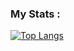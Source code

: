 ### My Stats :
[![Top Langs](https://github-readme-stats.vercel.app/api/top-langs/?username=imranil&layout=compact&theme=vision-friendly-dark)](https://github.com/anuraghazra/github-readme-stats)
